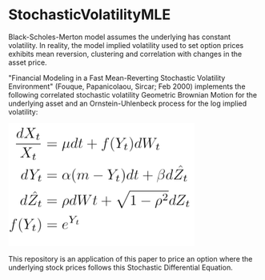 # StochasticVolatilityMLE

Black-Scholes-Merton model assumes the underlying has constant volatility. In reality, the model implied volatility used to set 
option prices exhibits mean reversion, clustering and correlation with changes in the asset price.

"Financial Modeling in a Fast Mean-Reverting Stochastic Volatility Environment" (Fouque, Papanicolaou, Sircar; Feb 2000) implements the 
following correlated stochastic volatility Geometric Brownian Motion for the underlying asset and an Ornstein-Uhlenbeck process for 
the log implied volatility:

![alt text](https://raw.githubusercontent.com/BRutan/StochasticVolatilityMLE/master/Assets/SDEs.png)

This repository is an application of this paper to price an option where the underlying stock prices follows this Stochastic Differential Equation. 
